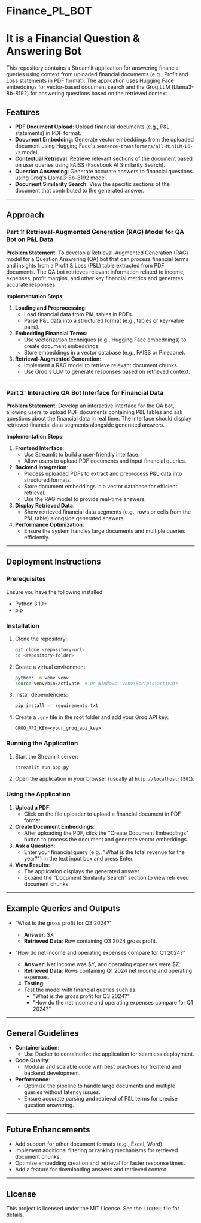 # Finance_PL_BOT

# It is a Financial Question & Answering Bot

This repository contains a Streamlit application for answering financial queries using context from uploaded financial documents (e.g., Profit and Loss statements in PDF format). The application uses Hugging Face embeddings for vector-based document search and the Groq LLM (Llama3-8b-8192) for answering questions based on the retrieved context.

## Features
- **PDF Document Upload**: Upload financial documents (e.g., P&L statements) in PDF format.
- **Document Embedding**: Generate vector embeddings from the uploaded document using Hugging Face's `sentence-transformers/all-MiniLM-L6-v2` model.
- **Contextual Retrieval**: Retrieve relevant sections of the document based on user queries using FAISS (Facebook AI Similarity Search).
- **Question Answering**: Generate accurate answers to financial questions using Groq's Llama3-8b-8192 model.
- **Document Similarity Search**: View the specific sections of the document that contributed to the generated answer.

---

## Approach

### Part 1: Retrieval-Augmented Generation (RAG) Model for QA Bot on P&L Data

**Problem Statement**:
To develop a Retrieval-Augmented Generation (RAG) model for a Question Answering (QA) bot that can process financial terms and insights from a Profit & Loss (P&L) table extracted from PDF documents. The QA bot retrieves relevant information related to income, expenses, profit margins, and other key financial metrics and generates accurate responses.

**Implementation Steps**:
1. **Loading and Preprocessing**:
   - Load financial data from P&L tables in PDFs.
   - Parse P&L data into a structured format (e.g., tables or key-value pairs).
2. **Embedding Financial Terms**:
   - Use vectorization techniques (e.g., Hugging Face embeddings) to create document embeddings.
   - Store embeddings in a vector database (e.g., FAISS or Pinecone).
3. **Retrieval-Augmented Generation**:
   - Implement a RAG model to retrieve relevant document chunks.
   - Use Groq's LLM to generate responses based on retrieved context.

---

### Part 2: Interactive QA Bot Interface for Financial Data

**Problem Statement**:
Develop an interactive interface for the QA bot, allowing users to upload PDF documents containing P&L tables and ask questions about the financial data in real time. The interface should display retrieved financial data segments alongside generated answers.

**Implementation Steps**:
1. **Frontend Interface**:
   - Use Streamlit to build a user-friendly interface.
   - Allow users to upload PDF documents and input financial queries.
2. **Backend Integration**:
   - Process uploaded PDFs to extract and preprocess P&L data into structured formats.
   - Store document embeddings in a vector database for efficient retrieval.
   - Use the RAG model to provide real-time answers.
3. **Display Retrieved Data**:
   - Show retrieved financial data segments (e.g., rows or cells from the P&L table) alongside generated answers.
4. **Performance Optimization**:
   - Ensure the system handles large documents and multiple queries efficiently.

---

## Deployment Instructions

### Prerequisites
Ensure you have the following installed:
- Python 3.10+
- pip

### Installation
1. Clone the repository:
   ```bash
   git clone <repository-url>
   cd <repository-folder>
   ```

2. Create a virtual environment:
   ```bash
   python3 -m venv venv
   source venv/bin/activate  # On Windows: venv\Scripts\activate
   ```

3. Install dependencies:
   ```bash
   pip install -r requirements.txt
   ```

4. Create a `.env` file in the root folder and add your Groq API key:
   ```env
   GROQ_API_KEY=<your_groq_api_key>
   ```

### Running the Application
1. Start the Streamlit server:
   ```bash
   streamlit run app.py
   ```

2. Open the application in your browser (usually at `http://localhost:8501`).

### Using the Application
1. **Upload a PDF**:
   - Click on the file uploader to upload a financial document in PDF format.
2. **Create Document Embeddings**:
   - After uploading the PDF, click the "Create Document Embeddings" button to process the document and generate vector embeddings.
3. **Ask a Question**:
   - Enter your financial query (e.g., "What is the total revenue for the year?") in the text input box and press Enter.
4. **View Results**:
   - The application displays the generated answer.
   - Expand the "Document Similarity Search" section to view retrieved document chunks.

---

## Example Queries and Outputs
- "What is the gross profit for Q3 2024?"
  - **Answer**: $X
  - **Retrieved Data**: Row containing Q3 2024 gross profit.
- "How do net income and operating expenses compare for Q1 2024?"
  - **Answer**: Net income was $Y, and operating expenses were $Z.
  - **Retrieved Data**: Rows containing Q1 2024 net income and operating expenses.
 
  4. **Testing**:
   - Test the model with financial queries such as:
     - "What is the gross profit for Q3 2024?"
     - "How do the net income and operating expenses compare for Q1 2024?"

---

## General Guidelines
- **Containerization**:
  - Use Docker to containerize the application for seamless deployment.
- **Code Quality**:
  - Modular and scalable code with best practices for frontend and backend development.
- **Performance**:
  - Optimize the pipeline to handle large documents and multiple queries without latency issues.
  - Ensure accurate parsing and retrieval of P&L terms for precise question answering.

---

## Future Enhancements
- Add support for other document formats (e.g., Excel, Word).
- Implement additional filtering or ranking mechanisms for retrieved document chunks.
- Optimize embedding creation and retrieval for faster response times.
- Add a feature for downloading answers and retrieved context.

---

## License
This project is licensed under the MIT License. See the `LICENSE` file for details.


